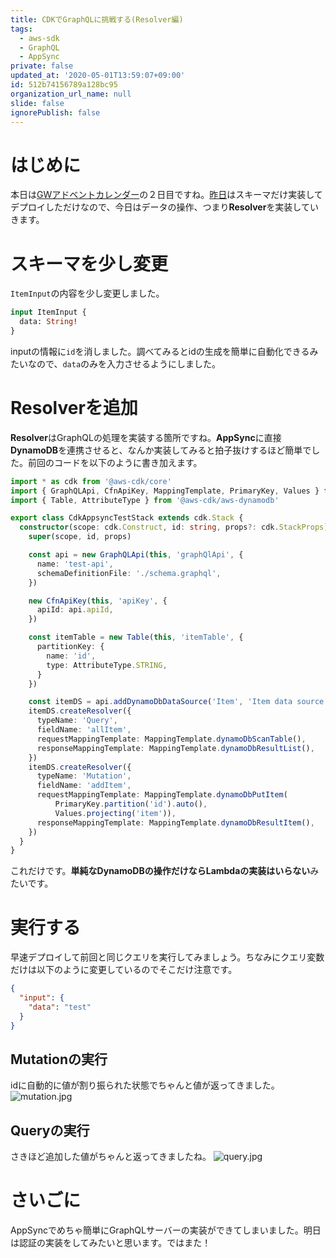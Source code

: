 ```yaml
---
title: CDKでGraphQLに挑戦する(Resolver編)
tags:
  - aws-sdk
  - GraphQL
  - AppSync
private: false
updated_at: '2020-05-01T13:59:07+09:00'
id: 512b74156789a128bc95
organization_url_name: null
slide: false
ignorePublish: false
---
```

# はじめに

本日は[GWアドベントカレンダー](https://gw-advent.9wick.com/calendars/2020/89)の２日目ですね。[昨日](https://qiita.com/ufoo68/items/cff4e8c2ead1f62ed2a9)はスキーマだけ実装してデプロイしただけなので、今日はデータの操作、つまり**Resolver**を実装していきます。

# スキーマを少し変更

`ItemInput`の内容を少し変更しました。

```graphql
input ItemInput {
  data: String!
}
```

inputの情報に`id`を消しました。調べてみるとidの生成を簡単に自動化できるみたいなので、`data`のみを入力させるようにしました。

# Resolverを追加

**Resolver**はGraphQLの処理を実装する箇所ですね。**AppSync**に直接**DynamoDB**を連携させると、なんか実装してみると拍子抜けするほど簡単でした。前回のコードを以下のように書き加えます。

```typescript
import * as cdk from '@aws-cdk/core'
import { GraphQLApi, CfnApiKey, MappingTemplate, PrimaryKey, Values } from '@aws-cdk/aws-appsync'
import { Table, AttributeType } from '@aws-cdk/aws-dynamodb'

export class CdkAppsyncTestStack extends cdk.Stack {
  constructor(scope: cdk.Construct, id: string, props?: cdk.StackProps) {
    super(scope, id, props)

    const api = new GraphQLApi(this, 'graphQlApi', {
      name: 'test-api',
      schemaDefinitionFile: './schema.graphql',
    })

    new CfnApiKey(this, 'apiKey', {
      apiId: api.apiId,
    })

    const itemTable = new Table(this, 'itemTable', {
      partitionKey: {
        name: 'id',
        type: AttributeType.STRING,
      }
    })

    const itemDS = api.addDynamoDbDataSource('Item', 'Item data source', itemTable)
    itemDS.createResolver({
      typeName: 'Query',
      fieldName: 'allItem',
      requestMappingTemplate: MappingTemplate.dynamoDbScanTable(),
      responseMappingTemplate: MappingTemplate.dynamoDbResultList(),
    })
    itemDS.createResolver({
      typeName: 'Mutation',
      fieldName: 'addItem',
      requestMappingTemplate: MappingTemplate.dynamoDbPutItem(
          PrimaryKey.partition('id').auto(),
          Values.projecting('item')),
      responseMappingTemplate: MappingTemplate.dynamoDbResultItem(),
    })
  }
}
```

これだけです。**単純なDynamoDBの操作だけならLambdaの実装はいらない**みたいです。

# 実行する

早速デプロイして前回と同じクエリを実行してみましょう。ちなみにクエリ変数だけは以下のように変更しているのでそこだけ注意です。

```json
{
  "input": {
    "data": "test"
  }
}
```

## Mutationの実行

idに自動的に値が割り振られた状態でちゃんと値が返ってきました。
![mutation.jpg](https://qiita-image-store.s3.ap-northeast-1.amazonaws.com/0/209689/b8c38cd8-d457-47aa-c9de-37382860c9c8.jpeg)

## Queryの実行

さきほど追加した値がちゃんと返ってきましたね。
![query.jpg](https://qiita-image-store.s3.ap-northeast-1.amazonaws.com/0/209689/48dda16a-9c52-efb1-e0f5-c733719ce03d.jpeg)

# さいごに

AppSyncでめちゃ簡単にGraphQLサーバーの実装ができてしまいました。明日は認証の実装をしてみたいと思います。ではまた！
